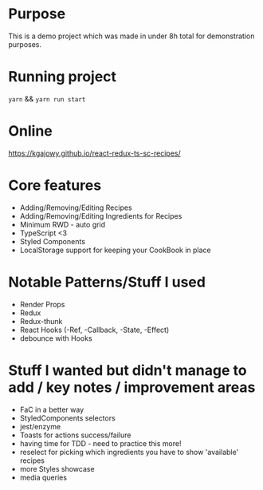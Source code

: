 # Purpose
This is a demo project which was made in under 8h total for demonstration purposes.

# Running project

`yarn` && `yarn run start`

# Online
https://kgajowy.github.io/react-redux-ts-sc-recipes/

# Core features

* Adding/Removing/Editing Recipes
* Adding/Removing/Editing Ingredients for Recipes
* Minimum RWD - auto grid
* TypeScript <3
* Styled Components
* LocalStorage support for keeping your CookBook in place

# Notable Patterns/Stuff I used
* Render Props
* Redux
* Redux-thunk
* React Hooks (-Ref, -Callback, -State, -Effect)
* debounce with Hooks

# Stuff I wanted but didn't manage to add / key notes / improvement areas
* FaC in a better way
* StyledComponents selectors
* jest/enzyme
* Toasts for actions success/failure
* having time for TDD - need to practice this more!
* reselect for picking which ingredients you have to show 'available' recipes
* more Styles showcase
* media queries
